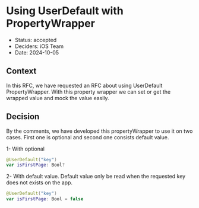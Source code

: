 # Using UserDefault with PropertyWrapper 

* Status: accepted
* Deciders: iOS Team
* Date: 2024-10-05

## Context

In this RFC, we have requested an RFC about using UserDefault PropertyWrapper. With this property wrapper we can set or get the wrapped value and mock the value easily. 
## Decision

By the comments, we have developed this propertyWrapper to use it on two cases. First one is optional and second one consists default value.

1- With optional
```swift 
@UserDefault("key")
var isFirstPage: Bool?
```
2- With default value. Default value only be read when the requested key does not exists on the app.
```swift 
@UserDefault("key")
var isFirstPage: Bool = false
```
